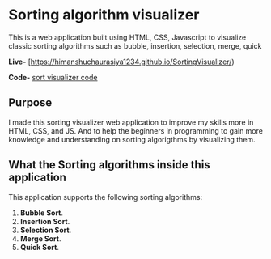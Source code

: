 # Sorting algorithm visualizer

This is a web application built using HTML, CSS, Javascript to visualize classic sorting algorithms such as bubble, insertion, selection, merge, quick 

**Live-** [https://himanshuchaurasiya1234.github.io/SortingVisualizer/) 

**Code-** [sort visualizer code](https://github.com/Himanshuchaurasiya1234/SortingVisualizer)

## Purpose

I made this sorting visualizer web application to improve my skills more in
HTML, CSS, and JS. And to help the beginners in programming to gain more knowledge and understanding on sorting algorigthms by visualizing them.

## What the Sorting algorithms inside this application

This application supports the following sorting algorithms:

1. **Bubble Sort**.
2. **Insertion Sort**.
3. **Selection Sort**.
4. **Merge Sort**.
5. **Quick Sort**.
